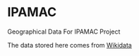 # IPAMAC
Geographical Data For IPAMAC Project


The data stored here comes from [Wikidata](https://www.wikidata.org)
